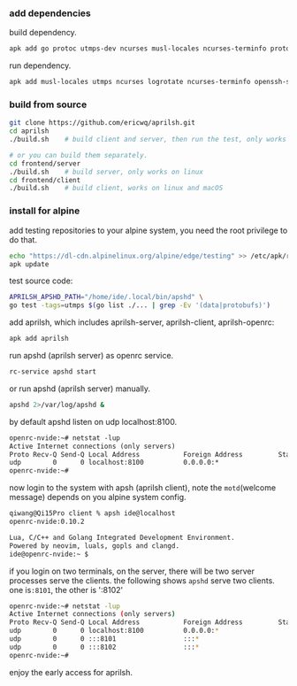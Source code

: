 
### add dependencies
build dependency.
```sh
apk add go protoc utmps-dev ncurses musl-locales ncurses-terminfo protoc-gen-go
```
run dependency.
```sh
apk add musl-locales utmps ncurses logrotate ncurses-terminfo openssh-server
```
### build from source
```sh
git clone https://github.com/ericwq/aprilsh.git
cd aprilsh
./build.sh    # build client and server, then run the test, only works on linux

# or you can build them separately.
cd frontend/server
./build.sh    # build server, only works on linux
cd frontend/client
./build.sh    # build client, works on linux and macOS
```
### install for alpine

add testing repositories to your alpine system, you need the root privilege to do that.
```sh
echo "https://dl-cdn.alpinelinux.org/alpine/edge/testing" >> /etc/apk/repositories
apk update
```
test source code:
```sh
APRILSH_APSHD_PATH="/home/ide/.local/bin/apshd" \
go test -tags=utmps $(go list ./... | grep -Ev '(data|protobufs)')
```
add aprilsh, which includes aprilsh-server, aprilsh-client, aprilsh-openrc:
```sh
apk add aprilsh
```

run apshd (aprilsh server) as openrc service.
```sh
rc-service apshd start
```

or run apshd (aprilsh server) manually.
```sh
apshd 2>/var/log/apshd &
```
by default apshd listen on udp localhost:8100.
```txt
openrc-nvide:~# netstat -lup
Active Internet connections (only servers)
Proto Recv-Q Send-Q Local Address           Foreign Address         State       PID/Program name
udp        0      0 localhost:8100          0.0.0.0:*                           45561/apshd
openrc-nvide:~#
```
now login to the system with apsh (aprilsh client), note the `motd`(welcome message) depends on you alpine system config.
```txt
qiwang@Qi15Pro client % apsh ide@localhost
openrc-nvide:0.10.2

Lua, C/C++ and Golang Integrated Development Environment.
Powered by neovim, luals, gopls and clangd.
ide@openrc-nvide:~ $
```
if you login on two terminals, on the server, there will be two server processes serve the clients. the following shows `apshd` serve two clients. one is`:8101`, the other is ':8102'
```sh
openrc-nvide:~# netstat -lup
Active Internet connections (only servers)
Proto Recv-Q Send-Q Local Address           Foreign Address         State       PID/Program name
udp        0      0 localhost:8100          0.0.0.0:*                           45561/apshd
udp        0      0 :::8101                 :::*                                45647/apshd
udp        0      0 :::8102                 :::*                                45612/apshd
openrc-nvide:~#
```
enjoy the early access for aprilsh.
